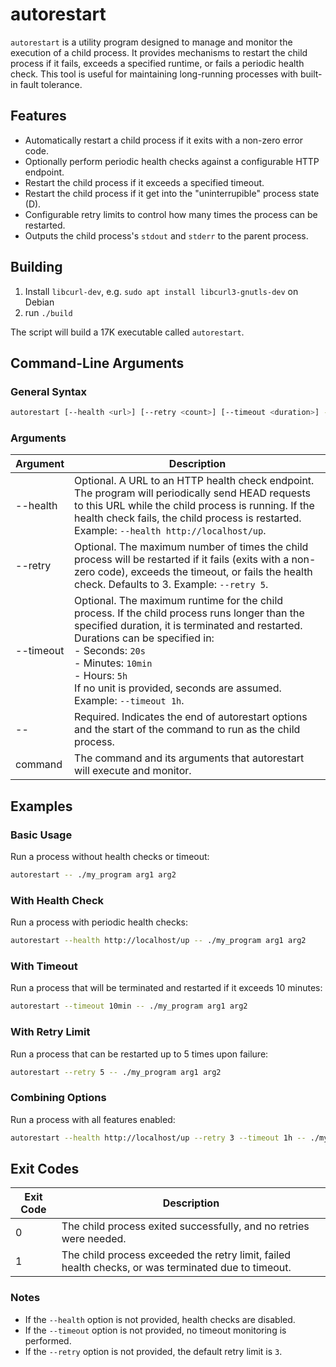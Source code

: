 # autorestart

`autorestart` is a utility program designed to manage and monitor the execution of a child process. It provides mechanisms to restart the child process if it fails, exceeds a specified runtime, or fails a periodic health check. This tool is useful for maintaining long-running processes with built-in fault tolerance.

## Features

- Automatically restart a child process if it exits with a non-zero error code.
- Optionally perform periodic health checks against a configurable HTTP endpoint.
- Restart the child process if it exceeds a specified timeout.
- Restart the child process if it get into the "uninterrupible" process state (D).
- Configurable retry limits to control how many times the process can be restarted.
- Outputs the child process's `stdout` and `stderr` to the parent process.

## Building

1. Install `libcurl-dev`, e.g. `sudo apt install libcurl3-gnutls-dev` on Debian
2. run `./build`

The script will build a 17K executable called `autorestart`.

## Command-Line Arguments

### General Syntax

```bash
autorestart [--health <url>] [--retry <count>] [--timeout <duration>] -- <command> [args...]
```

### Arguments
| Argument	| Description |
|-----------|-------------|
| --health <url>	| Optional. A URL to an HTTP health check endpoint. The program will periodically send HEAD requests to this URL while the child process is running. If the health check fails, the child process is restarted. Example: `--health http://localhost/up`. |
| --retry <count>	| Optional. The maximum number of times the child process will be restarted if it fails (exits with a non-zero code), exceeds the timeout, or fails the health check. Defaults to 3. Example: `--retry 5`. |
|--timeout <duration>	| Optional. The maximum runtime for the child process. If the child process runs longer than the specified duration, it is terminated and restarted. Durations can be specified in: <br> - Seconds: `20s`<br> - Minutes: `10min`<br> - Hours: `5h`<br>If no unit is provided, seconds are assumed. Example: `--timeout 1h`. |
| --	| Required. Indicates the end of autorestart options and the start of the command to run as the child process. |
| command	| The command and its arguments that autorestart will execute and monitor. |

## Examples

### Basic Usage
Run a process without health checks or timeout:

```bash
autorestart -- ./my_program arg1 arg2
```
### With Health Check
Run a process with periodic health checks:

```bash
autorestart --health http://localhost/up -- ./my_program arg1 arg2
```
### With Timeout
Run a process that will be terminated and restarted if it exceeds 10 minutes:

```bash
autorestart --timeout 10min -- ./my_program arg1 arg2
```

### With Retry Limit
Run a process that can be restarted up to 5 times upon failure:

```bash
autorestart --retry 5 -- ./my_program arg1 arg2
```

### Combining Options
Run a process with all features enabled:

```bash
autorestart --health http://localhost/up --retry 3 --timeout 1h -- ./my_program arg1 arg2
```

## Exit Codes
| Exit Code	| Description |
|-----------|-------------|
| 0	| The child process exited successfully, and no retries were needed. |
| 1	| The child process exceeded the retry limit, failed health checks, or was terminated due to timeout. |

### Notes
 - If the `--health` option is not provided, health checks are disabled.
 - If the `--timeout` option is not provided, no timeout monitoring is performed.
 - If the `--retry` option is not provided, the default retry limit is `3`.
